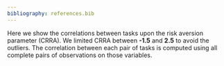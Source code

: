 ```yaml
---
bibliography: references.bib
---
```

Here we show the correlations between tasks upon the risk aversion parameter (CRRA). We limited CRRA between **-1.5** and **2.5** to avoid the outliers. The correlation between each pair of tasks is computed using all complete pairs of observations on those variables.
